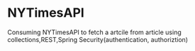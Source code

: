 # NYTimesAPI
Consuming NYTimesAPI to fetch a artcile from article using collections,REST,Spring Security(authentication, authoriztion)
